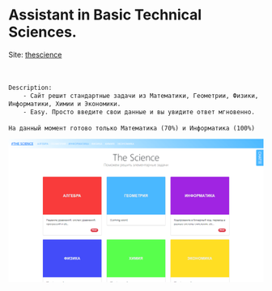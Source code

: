 Assistant in Basic Technical Sciences.
======================================

<p>
	Site: <a href="https://thesci.000webhostapp.com" target="_blank">thescience</a>
	<br>
	<br>
	<br>

	Description:
		- Сайт решит стандартные задачи из Математики, Геометрии, Физики, Информатики, Химии и Экономики.
		- Easy. Просто введите свои данные и вы увидите ответ мгновенно.

	На данный момент готово только Математика (70%) и Информатика (100%)

![Alt text](img/screen.png?raw=true "Screen")
</p>
